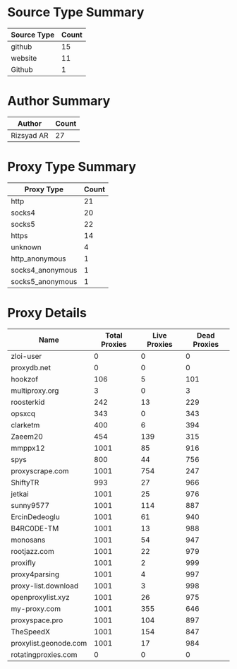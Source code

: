 # Source Type Summary

| Source Type | Count |
|-------------|-------|
| github | 15 |
| website | 11 |
| Github | 1 |


# Author Summary

| Author | Count |
|--------|-------|
| Rizsyad AR | 27 |


# Proxy Type Summary

| Proxy Type | Count |
|------------|-------|
| http | 21 |
| socks4 | 20 |
| socks5 | 22 |
| https | 14 |
| unknown | 4 |
| http_anonymous | 1 |
| socks4_anonymous | 1 |
| socks5_anonymous | 1 |


# Proxy Details

| Name | Total Proxies | Live Proxies | Dead Proxies |
|------|---------------|--------------|---------------|
| zloi-user | 0 | 0 | 0 |
| proxydb.net | 0 | 0 | 0 |
| hookzof | 106 | 5 | 101 |
| multiproxy.org | 3 | 0 | 3 |
| roosterkid | 242 | 13 | 229 |
| opsxcq | 343 | 0 | 343 |
| clarketm | 400 | 6 | 394 |
| Zaeem20 | 454 | 139 | 315 |
| mmppx12 | 1001 | 85 | 916 |
| spys | 800 | 44 | 756 |
| proxyscrape.com | 1001 | 754 | 247 |
| ShiftyTR | 993 | 27 | 966 |
| jetkai | 1001 | 25 | 976 |
| sunny9577 | 1001 | 114 | 887 |
| ErcinDedeoglu | 1001 | 61 | 940 |
| B4RC0DE-TM | 1001 | 13 | 988 |
| monosans | 1001 | 54 | 947 |
| rootjazz.com | 1001 | 22 | 979 |
| proxifly | 1001 | 2 | 999 |
| proxy4parsing | 1001 | 4 | 997 |
| proxy-list.download | 1001 | 3 | 998 |
| openproxylist.xyz | 1001 | 26 | 975 |
| my-proxy.com | 1001 | 355 | 646 |
| proxyspace.pro | 1001 | 104 | 897 |
| TheSpeedX | 1001 | 154 | 847 |
| proxylist.geonode.com | 1001 | 17 | 984 |
| rotatingproxies.com | 0 | 0 | 0 |
